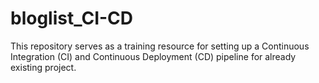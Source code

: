 # bloglist_CI-CD
This repository serves as a training resource for setting up a Continuous Integration (CI) and Continuous Deployment (CD) pipeline for already existing project.
